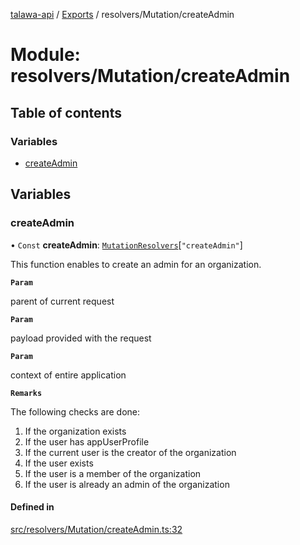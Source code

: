 [talawa-api](../README.md) / [Exports](../modules.md) / resolvers/Mutation/createAdmin

# Module: resolvers/Mutation/createAdmin

## Table of contents

### Variables

- [createAdmin](resolvers_Mutation_createAdmin.md#createadmin)

## Variables

### createAdmin

• `Const` **createAdmin**: [`MutationResolvers`](types_generatedGraphQLTypes.md#mutationresolvers)[``"createAdmin"``]

This function enables to create an admin for an organization.

**`Param`**

parent of current request

**`Param`**

payload provided with the request

**`Param`**

context of entire application

**`Remarks`**

The following checks are done:
1. If the organization exists
2. If the user has appUserProfile
3. If the current user is the creator of the organization
4. If the user exists
5. If the user is a member of the organization
6. If the user is already an admin of the organization

#### Defined in

[src/resolvers/Mutation/createAdmin.ts:32](https://github.com/PalisadoesFoundation/talawa-api/blob/9fa6a1c/src/resolvers/Mutation/createAdmin.ts#L32)
